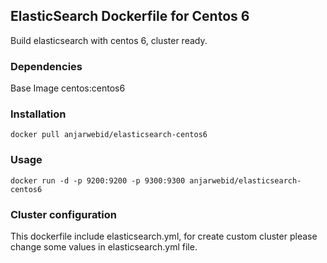 ## ElasticSearch Dockerfile for Centos 6

Build elasticsearch with centos 6, cluster ready.

### Dependencies

Base Image
centos:centos6


### Installation

	docker pull anjarwebid/elasticsearch-centos6


### Usage

    docker run -d -p 9200:9200 -p 9300:9300 anjarwebid/elasticsearch-centos6
    
### Cluster configuration
This dockerfile include elasticsearch.yml, for create custom cluster please change some values in elasticsearch.yml file.
